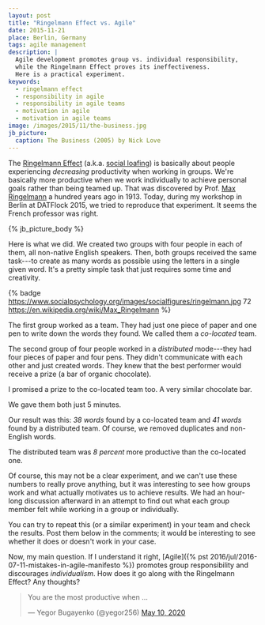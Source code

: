```yaml
---
layout: post
title: "Ringelmann Effect vs. Agile"
date: 2015-11-21
place: Berlin, Germany
tags: agile management
description: |
  Agile development promotes group vs. individual responsibility,
  while the Ringelmann Effect proves its ineffectiveness.
  Here is a practical experiment.
keywords:
  - ringelmann effect
  - responsibility in agile
  - responsibility in agile teams
  - motivation in agile
  - motivation in agile teams
image: /images/2015/11/the-business.jpg
jb_picture:
  caption: The Business (2005) by Nick Love
---
```


The [Ringelmann Effect](https://en.wikipedia.org/wiki/Ringelmann_effect)
(a.k.a. [social loafing](https://en.wikipedia.org/wiki/Social_loafing))
is basically about people experiencing _decreasing_ productivity
when working in groups. We're basically more productive when
we work individually to achieve personal goals rather than being
teamed up. That was discovered by Prof. [Max Ringelmann](https://en.wikipedia.org/wiki/Max_Ringelmann) a hundred
years ago in 1913. Today, during my workshop in Berlin at
DATFlock 2015, we tried
to reproduce that experiment. It seems the French professor was right.

<!--more-->

{% jb_picture_body %}

Here is what we did. We created two groups with four people in each of them,
all non-native English speakers. Then, both groups received the same
task---to create as many words as possible using the letters in a single given word.
It's a pretty simple task that just requires some time and creativity.

{% badge https://www.socialpsychology.org/images/socialfigures/ringelmann.jpg 72 https://en.wikipedia.org/wiki/Max_Ringelmann %}

The first group worked as a team. They had just one piece of paper
and one pen to write down the words they found. We called them a
_co-located_ team.

The second group of four people worked in a _distributed_
mode---they had four pieces of paper and four pens. They didn't communicate with
each other and just created words. They knew that the best performer
would receive a prize (a bar of organic chocolate).

I promised a prize to the co-located team too. A very similar chocolate bar.

We gave them both just 5 minutes.

Our result was this: _38 words_ found by a co-located team and _41 words_
found by a distributed team. Of course, we removed duplicates and non-English
words.

The distributed team was _8 percent_ more productive than the co-located one.

Of course, this may not be a clear experiment, and we can't use these numbers
to really prove anything, but it was interesting to see how groups work and what
actually motivates us to achieve results. We had an hour-long discussion afterward
in an attempt to find out what each group member felt while working in a group
or individually.

You can try to repeat this (or a similar experiment) in your team and check
the results. Post them below in the comments; it would be interesting to see whether
it does or doesn't work in your case.

Now, my main question. If I understand it right,
[Agile]({% pst 2016/jul/2016-07-11-mistakes-in-agile-manifesto %}) promotes group
responsibility and discourages _individualism_. How does it go along
with the Ringelmann Effect? Any thoughts?

<blockquote class="twitter-tweet"><p lang="en" dir="ltr">You are the most productive when ...</p>&mdash; Yegor Bugayenko (@yegor256) <a href="https://twitter.com/yegor256/status/1259373923180982272?ref_src=twsrc%5Etfw">May 10, 2020</a></blockquote> <script async src="https://platform.twitter.com/widgets.js" charset="utf-8"></script>

